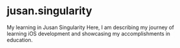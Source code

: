 # jusan.singularity
My learning in Jusan Singularity
Here, I am describing my journey of learning iOS development and showcasing my accomplishments in education.
